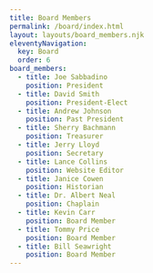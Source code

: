 ```yaml
---
title: Board Members
permalink: /board/index.html
layout: layouts/board_members.njk
eleventyNavigation:
  key: Board
  order: 6
board_members:
  - title: Joe Sabbadino
    position: President
  - title: David Smith
    position: President-Elect
  - title: Andrew Johnson
    position: Past President
  - title: Sherry Bachmann
    position: Treasurer
  - title: Jerry Lloyd
    position: Secretary
  - title: Lance Collins
    position: Website Editor
  - title: Janice Cowen
    position: Historian
  - title: Dr. Albert Neal
    position: Chaplain
  - title: Kevin Carr
    position: Board Member
  - title: Tommy Price
    position: Board Member
  - title: Bill Seawright
    position: Board Member
---
```

